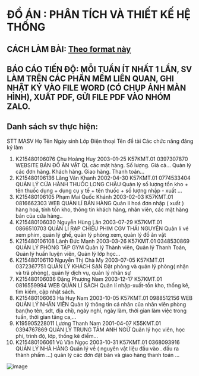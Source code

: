 # ĐỒ ÁN : PHÂN TÍCH VÀ THIẾT KẾ HỆ THỐNG

## CÁCH LÀM BÀI: [Theo format này](cach_lam.md)

## BÁO CÁO TIẾN ĐỘ: MỖI TUẦN ÍT NHẤT 1 LẦN, SV LÀM TRÊN CÁC PHẦN MỀM LIÊN QUAN, GHI NHẬT KÝ VÀO FILE WORD (CÓ CHỤP ẢNH MÀN HÌNH), XUẤT PDF, GỬI FILE PDF VÀO NHÓM ZALO.

## Danh sách sv thực hiện:

STT	MASV	Họ	Tên	Ngày sinh	Lớp	Điện thoại	Tên đề tài	Các chức năng đăng ký làm

1.	K215480106076	Chu Hoàng	Huy	2003-01-25	K57KMT.01	0397307870	WEBSITE BÁN ĐỒ ĂN VẶT	QL các mặt hàng. Số lượng. Giá cả... Quản lý các đơn hàng. Khách hàng. Giao hàng. Thanh toán...
2.	K215480106136	Lăng Văn	Khanh	2002-04-30	K57KMT.01	0774533404	QUẢN LÝ CỬA HÀNH THUỐC LONG CHÂU	Quản lý số lượng tồn kho + tên thuốc dụng + dụng cụ y tế + tên thuốc + số lượng nhập - xuất ...
3.	K215480106105	Phạm Mai Quốc	Khánh	2003-02-03	K57KMT.01	0816662303	WEB QUẢN LÍ BÁN HÀNG	Quản lí hoá đơn nhập ( xuất ) hàng hoá, tính tồn kho, thông tin khách hàng, nhân viên, các mặt hàng bán của cửa hàng..
4.	K215480106030	Nguyễn Hùng	Lân	2003-07-29	K57KMT.01	0866510703	QUẢN LÍ RẠP CHIẾU PHIM CGV THÁI NGUYÊN	Quản lí vé xem phim, quản lý ghế, quản lý phòng xem, quản lý đồ ăn vặt
5.	K215480106108	Lành Đức	Mạnh	2003-03-26	K57KMT.01	0348530869	QUẢN LÝ PHÒNG TẬP GYM	Quản lý Thành viên, Quản lý Thanh Toán, Quản lý huấn luyện viên, Quản lý lớp học...
6.	K215480106110	Nguyễn Thị Chà	My	2003-07-05	K57KMT.01	0372367751	QUẢN LÝ KHÁCH SẠN	Đặt phòng và quản lý phòng( nhận và trả phòng), quản lý dịch vụ, quản lý nhân sự
7.	K215480106036	Đặng Phương	Nam	2003-12-17	K57KMT.01	0816559994	WEB QUẢN LÍ SÁCH	Quản lí nhập-xuất-tồn kho, thống kê, tìm kiếm, cập nhật sách.
8.	K215480106063	Hà Huy	Nam	2003-10-05	K57KMT.01	0988512156	WEB QUẢN LÝ NHÂN VIÊN	Quản lý thông tin cá nhân của nhân viên phòng ban(họ tên, sdt, địa chỉ), ngày nghỉ, ngày làm, thời gian làm việc trong tuần, thời gian tăng ca,...
9.	K195905228011	Lương Thanh	Nam	2001-04-07	K55KMT.01	0394767869	QUẢN LÝ TRUNG TÂM ANH NGỮ	Quản lý học viên, học phí, trình độ, lớp, thống kê điểm...
10.	K215480106061	Vũ Văn	Ngọc	2003-10-31	K57KMT.01	0368093916	QUẢN LÝ NHÀ HÀNG	Quản lý về ( nguyên vật liệu đầu vào . đầu ra thành phẩm ...) quản lý các đơn đặt bàn và giao hàng thanh toán ...

![image](https://github.com/user-attachments/assets/ebba8ea5-0587-478c-af63-3e7b2511ddcc)
